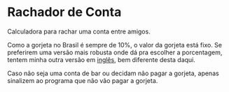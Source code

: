 # Rachador de Conta

Calculadora para rachar uma conta entre amigos.

Como a gorjeta no Brasil é sempre de 10%, o valor da gorjeta está fixo. Se preferirem uma versão mais robusta onde dá pra escolher a porcentagem, tentem minha outra versão em [inglês](https://github.com/ShlomoChanoch/split-bill-calculator/), bem diferente desta daqui.

Caso não seja uma conta de bar ou decidam não pagar a gorjeta, apenas sinalizem ao programa que não vão pagar a gorjeta.
